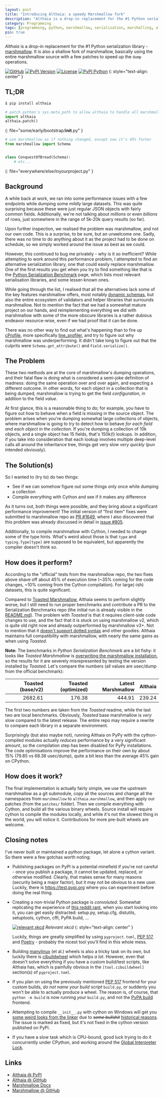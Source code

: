 ```yaml
---
layout: post
title: "Introducing Althaia: a speedy Marshmallow fork"
description: "Althaia is a drop-in replacement for the #1 Python serialization library - marshmallow"
category: Programming
tags: [programming, python, marshmallow, serialization, marshalling, althaia]
pin: true
---
```

_Althaia_ is a drop-in replacement for the #1 Python serialization library -
[marshmallow][]. It is also a shallow fork of marshmallow, basically using
the entire marshmallow source with a few patches to speed up the `dump` operations.

[![GitHub](https://badgen.net/badge/icon/github?icon=github&label)][althaia-repo]
[![PyPI Version](https://badgen.net/pypi/v/althaia)][althaia-pypi]
[![License](https://badgen.net/pypi/license/althaia)][althaia-pypi]
[![PyPI Python](https://badgen.net/pypi/python/althaia)][althaia-pypi]
{: style="text-align: center" }

## TL;DR

```bash
$ pip install althaia
```

```python
# patch python's sys.meta_path to allow althaia to handle all marshmallow imports
import althaia
althaia.patch()
```
{: file="some/early/bootstrap/__init__.py" }

```python
# use marshmallow as if nothing changed, except now it's 45% faster
from marshmallow import Schema


class ConquestOfBread(Schema):
    # etc...
```
{: file="everywhere/else/inyourproject.py" }

## Background

A while back at work, we ran into some performance issues with a few endpoints while dumping
some _mildly_ large datasets. This was quite surprising because these were just regular
JSON objects with fairly common fields. Additionally, we're not talking about _millions_
or even _billions_ of rows, just somewhere in the range of 5k-20k query results (so far).

Upon further inspection, we realised the problem was marshmallow, and not our own code.
This is a surprise, to be sure, but an unwelcome one. Sadly, there was no time to do anything
about it as the project had to be done on schedule, so we simply worked around the issue
as best as we could.

However, this continued to bug me privately - why is it so inefficient? While attempting to
work around this performance problem, I attempted to find an alternative serialization
library, one that could easily replace marshmallow. One of the first results you get when
you try to find something like that is the [Python Serialization Benchmark][benchmarks] page,
which lists most relevant serialisation libraries, and some lesser-known ones.

While going through the list, I realised that all the alternatives lack some of the key
features marshmallow offers, most notably [dynamic schemas][], but also the entire ecosystem
of validators and helper libraries that surrounds marshmallow. Not to mention the fact that
we had a somewhat mature project on our hands, and reimplementing everything we did with
marshmallow with some of the more obscure libraries is a rather dubious endeavor resource-wise,
even if we had proof that it can be done.

There was no other way to find out what's happening than to fire up [cProfile][], more
specifically [line_profiler][], and try to figure out why marshmallow was underperforming.
It didn't take long to figure out that the culprits were `Schema.get_attribute()` and
`Field.serialize()`.

## The Problem

These two methods are at the core of marshmallow's dumping operations, and their fatal flaw
is doing what is considered a semi-joke definition of madness: doing the same operation over
and over again, and expecting a different outcome. In other words, for each object in a
collection that is being dumped, marshmallow is trying to get the field _configuration_, in
addition to the field _value_.

At first glance, this is a reasonable thing to do; for example, you have to figure out how
to behave when a field is missing in the source object. The problem arises when you're dumping
somewhat large collections of objects, where marshmallow is going to try to detect how to
behave _for each field and each object in the collection_. If you're dumping a collection of
10k objects, and a single object has 15 fields, that's 150k(!) lookups. In addition, if you
take into consideration that each lookup involves multiple deep-level calls all around the
inheritance tree, things get very slow _very quickly_ (pun intended obviously).

## The Solution(s)

So I wanted to (try to) do two things:

* See if we can somehow figure out some things only once while dumping a collection
* Compile everything with Cython and see if it makes any difference

As it turns out, both things were possible, and they bring about a significant performance
improvement! The initial version of "first item" fixes were submitted to marshmallow repo as
[PR #1649][pr1649], where I also discovered that this problem was already discussed in detail
in [issue #805][issue805].

Additionally, to compile marshmallow with Cython, I needed to change some of the type hints.
What's weird about those is that `type` and `typing.Type[type]` are supposed to be equivalent,
but apparently the compiler doesn't think so.

## How does it perform?

According to the "official" tests from the marshmallow repo, the two fixes above shave off about
45% of execution time (~35% coming for the code changes, ~10% coming from the Cython compilation).
For large(-ish) datasets, this is quite significant.

Compared to [Toasted Marshmallow][toasted], Althaia seems to perform slightly worse, but I
still need to run proper benchmarks and contribute a PR to the Serialization Benchmarks repo
(the initial run is already visible in the [README.md][readme-how-fast]). The problem with _Toasted_
is that it requires client-side code changes to use, and the fact that it is stuck on using
marshmallow v2, which is quite old right now and already outperformed by marshmallow v3+.
Not to mention that it [doesn't support dotted syntax][toasted-dotted] and other goodies.
Althaia maintains full compatibility with marshmallow, with nearly the same gains as when using
_Toasted_.

**Note:** The benchmarks in _Python Serialization Benchmark_ are a bit fishy: it looks like
_Toasted Marshmallow_ is [overwriting the marshmallow installation][toasted-benchmark], so the
results for it are severely misrepresented by testing the version installed by _Toasted_.
Let's compare the numbers (all values are usec/dump from the official benchmark):

| Toasted (base/v2) | Toasted (optimized) | Latest Marshmallow | Althaia |
|------------------:|--------------------:|-------------------:|--------:|
|           2682.61 |              176.38 |             444.91 |  239.24 |

The first two numbers are taken from the _Toasted_ readme, while the last two are local benchmarks.
Obviously, _Toasted_ base marshmallow is _very_ slow compared to the latest release. The entire
repo may require a rewrite to compare each library in a separate environment.

Surprisingly (but also maybe not), running Althaia on PyPy with the cython-compiled modules actually
_reduces_ performance by a very significant amount, so the compilation step has been disabled for
PyPy installations. The code optimisations improve the performance on their own by about 15%
(79.85 vs 68.38 usec/dump), quite a bit less than the average 45% gain on CPython.

## How does it work?

The final implementation is actually fairly simple, we use the upstream marshmallow as a git
submodule, copy all the sources and change all the namespaces from `marshmallow` to
`althaia.marshmallow`, and then apply our patches (from the `patches/` folder). Then we compile
everything with Cython, and build all the various binary wheels. Source install will require
cython to compile the modules locally, and while it's not the slowest thing in the world, you
will notice it. Contributions for more pre-built wheels are welcome.

## Closing notes

I've never built or maintained a python package, let alone a cython variant. So there were a
few gotchas worth noting:

* Publishing packages on PyPI is a potential minefield if you're not careful - once you publish
  a package, it cannot be updated, replaced, or otherwise modified. Clearly, that makes sense for
  many reasons (security being a major factor), but it may not be obvious to a new user. Luckily,
  there is <https://test.pypi.org> where you can experiment before doing the real thing.

* Creating a non-trivial Python package is _convoluted_. Somewhat replicating the experience of
  [this reddit rant][reddit-rant], when you start looking into it, you can get easily distracted:
  setup.py, setup.cfg, distutils, setuptools, cython, cffi, PyPA build, ...

  [![relevant xkcd](https://imgs.xkcd.com/comics/python_environment.png)](https://xkcd.com/1987/)
  _Relevant xkcd_
  {: style="text-align: center" }

  Luckily, things are greatly simplified by using `pyproject.toml`, [PEP 517][pep-517], and
  [Poetry][poetry] - probably the nicest tool you'll find in this whole mess.

* Building [manylinux][] (et al.) wheels is also a tricky task on its own, but luckily there is
  [cibuildwheel][] which helps _a lot_. However, even that doesn't solve everything if you have
  a custom build/test scripts, like Althaia has, which is painfully obvious in the
  `[tool.cibuildwheel]` section(s) of `pyproject.toml`.

* If you plan on using the previously mentioned [PEP 517][pep-517] frontend for your custom builds,
  _do not name your build script_ `build.py`, or suddenly you won't be able to actually produce
  a wheel. The reason is, of course, that `python -m build` is now running _your_ `build.py`, and
  not the [PyPA build][pypa-build] frontend.

* Attempting to compile `__init__.py` with cython on Windows will get you
  [some weird looks from the linker][cython-linker-issue] due to ~~_some bullshit_~~ [historical
  reasons][python-issue35893]. The issue is marked as fixed, but it's not fixed in the cython
  version published on PyPI.

* If you have a slow task which is CPU-bound, good luck trying to do it concurrently under CPython,
  and working around the [Global Interpreter Lock][python-gil].

## Links

* [Althaia @ PyPI][althaia-pypi]
* [Althaia @ GitHub][althaia-repo]
* [Marshmallow Docs][marshmallow]
* [Marshmallow @ GitHub][marshmallow-repo]


[althaia-pypi]: https://pypi.org/project/althaia/
[althaia-repo]: https://github.com/dsimidzija/python-althaia
[benchmarks]: https://voidfiles.github.io/python-serialization-benchmark/
[cProfile]: https://docs.python.org/3/library/profile.html
[cibuildwheel]: https://github.com/pypa/cibuildwheel
[cython-linker-issue]: https://github.com/cython/cython/issues/2968
[dynamic schemas]: https://stevenloria.com/dynamic-schemas-in-marshmallow/
[issue805]: https://github.com/marshmallow-code/marshmallow/issues/805
[line_profiler]: https://github.com/rkern/line_profiler
[manylinux]: https://github.com/pypa/manylinux
[marshmallow-repo]: https://github.com/marshmallow-code/marshmallow
[marshmallow]: https://marshmallow.readthedocs.io/
[pep-517]: https://www.python.org/dev/peps/pep-0517/
[poetry]: https://python-poetry.org/
[pr1649]: https://github.com/marshmallow-code/marshmallow/pull/1649
[pypa-build]: https://github.com/pypa/build
[python-gil]: https://wiki.python.org/moin/GlobalInterpreterLock
[python-issue35893]: https://bugs.python.org/issue35893
[readme-how-fast]: https://github.com/dsimidzija/python-althaia/blob/feature/ci/README.md#how-fast-is-it
[reddit-rant]: https://www.reddit.com/r/Python/comments/fd039n/python_packaging_documentation_sucks/
[toasted-benchmark]: https://github.com/voidfiles/python-serialization-benchmark/issues/12
[toasted-dotted]: https://github.com/marshmallow-code/marshmallow/issues/805#issuecomment-530954571
[toasted]: https://github.com/lyft/toasted-marshmallow
